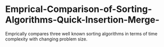 # Emprical-Comparison-of-Sorting-Algorithms-Quick-Insertion-Merge-


Emprically compares three well known sorting algorithms in terms of time complexity with changing problem size.

